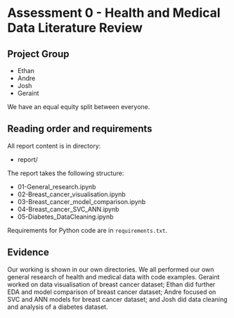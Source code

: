 # Assessment 0 - Health and Medical Data Literature Review

## Project Group
* Ethan
* Andre
* Josh
* Geraint

We have an equal equity split between everyone.

## Reading order and requirements

All report content is in directory:
* report/

The report takes the following structure:
* 01-General_research.ipynb
* 02-Breast_cancer_visualisation.ipynb
* 03-Breast_cancer_model_comparison.ipynb
* 04-Breast_cancer_SVC_ANN.ipynb
* 05-Diabetes_DataCleaning.ipynb

Requirements for Python code are in `requirements.txt`.

## Evidence

Our working is shown in our own directories. We all performed our own general research of health and medical data with code examples. Geraint worked on data visualisation of breast cancer dataset; Ethan did further EDA and model comparison of breast cancer dataset; Andre focused on SVC and ANN models for breast cancer dataset; and Josh did data cleaning and analysis of a diabetes dataset.
